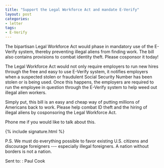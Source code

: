 ```yaml
---
title: "Support the Legal Workforce Act and mandate E-Verify"
layout: post
categories:
- letter
tags:
- E-Verify
---
```


The bipartisan Legal Workforce Act would phase in mandatory use of the E-Verify system, thereby preventing illegal aliens from finding work. The bill also contains provisions to combat identity theft. Please cosponsor it today!

The Legal Workforce Act would not only require employers to run new hires through the free and easy to use E-Verify system, it notifies employers when a suspected stolen or fraudulent Social Security Number has been stolen or is being used. Once this happens, the employers are required to run the employee in question through the E-Verify system to help weed out illegal alien workers.

Simply put, this bill is an easy and cheap way of putting millions of Americans back to work. Please help combat ID theft and the hiring of illegal aliens by cosponsoring the Legal Workforce Act.

Phone me if you would like to talk about this.

{% include signature.html %}

P.S. We must do everything possible to favor existing U.S. citizens and discourage foreigners --- especially illegal foreigners. A nation without borders is not a nation.

Sent to:
: Paul Cook
